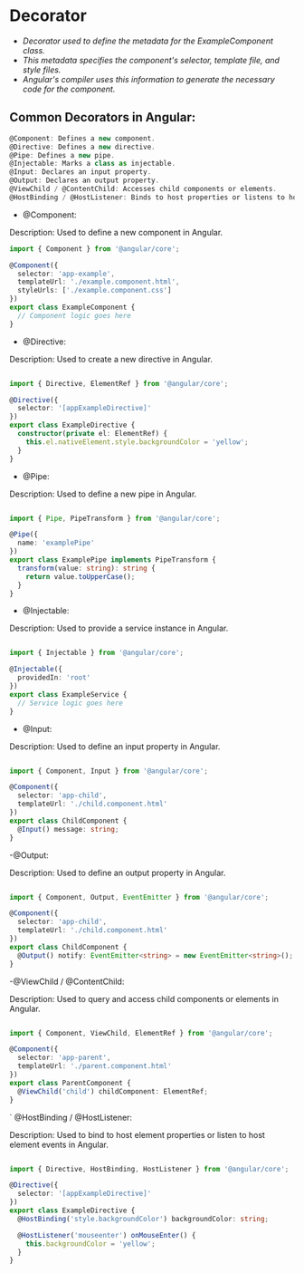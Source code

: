 # Decorator 

- *Decorator used to define the metadata for the ExampleComponent class.*
- *This metadata specifies the component's selector, template file, and style files.*
- *Angular's compiler uses this information to generate the necessary code for the component.*

## Common Decorators in Angular:

```typescript
@Component: Defines a new component.
@Directive: Defines a new directive.
@Pipe: Defines a new pipe.
@Injectable: Marks a class as injectable.
@Input: Declares an input property.
@Output: Declares an output property.
@ViewChild / @ContentChild: Accesses child components or elements.
@HostBinding / @HostListener: Binds to host properties or listens to host events.
```

-  @Component:

Description: Used to define a new component in Angular.

```typescript
import { Component } from '@angular/core';

@Component({
  selector: 'app-example',
  templateUrl: './example.component.html',
  styleUrls: ['./example.component.css']
})
export class ExampleComponent {
  // Component logic goes here
}
```
- @Directive:

Description: Used to create a new directive in Angular.

```typescript

import { Directive, ElementRef } from '@angular/core';

@Directive({
  selector: '[appExampleDirective]'
})
export class ExampleDirective {
  constructor(private el: ElementRef) {
    this.el.nativeElement.style.backgroundColor = 'yellow';
  }
}
```
- @Pipe:

Description: Used to define a new pipe in Angular.

```typescript

import { Pipe, PipeTransform } from '@angular/core';

@Pipe({
  name: 'examplePipe'
})
export class ExamplePipe implements PipeTransform {
  transform(value: string): string {
    return value.toUpperCase();
  }
}
```
- @Injectable:

Description: Used to provide a service instance in Angular.

```typescript

import { Injectable } from '@angular/core';

@Injectable({
  providedIn: 'root'
})
export class ExampleService {
  // Service logic goes here
}
```
- @Input:

Description: Used to define an input property in Angular.

```typescript

import { Component, Input } from '@angular/core';

@Component({
  selector: 'app-child',
  templateUrl: './child.component.html'
})
export class ChildComponent {
  @Input() message: string;
}
```

-@Output:

Description: Used to define an output property in Angular.

```typescript

import { Component, Output, EventEmitter } from '@angular/core';

@Component({
  selector: 'app-child',
  templateUrl: './child.component.html'
})
export class ChildComponent {
  @Output() notify: EventEmitter<string> = new EventEmitter<string>();
}

```

-@ViewChild / @ContentChild:

Description: Used to query and access child components or elements in Angular.

```typescript

import { Component, ViewChild, ElementRef } from '@angular/core';

@Component({
  selector: 'app-parent',
  templateUrl: './parent.component.html'
})
export class ParentComponent {
  @ViewChild('child') childComponent: ElementRef;
}

```

` @HostBinding / @HostListener:

Description: Used to bind to host element properties or listen to host element events in Angular.

```typescript

import { Directive, HostBinding, HostListener } from '@angular/core';

@Directive({
  selector: '[appExampleDirective]'
})
export class ExampleDirective {
  @HostBinding('style.backgroundColor') backgroundColor: string;

  @HostListener('mouseenter') onMouseEnter() {
    this.backgroundColor = 'yellow';
  }
}
```




